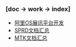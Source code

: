 
### [doc -> work -> index]

- [阿里OS展讯平台开发](alios-readme/alios-readme-20190722.md)
- [SPRD文档汇总](sprd_work/index.md)
- [MTK文档汇总](mtk_work/index.md)
